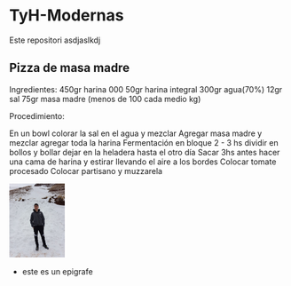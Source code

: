 # TyH-Modernas
Este repositori asdjaslkdj

## Pizza de masa madre

Ingredientes:
450gr harina 000
50gr harina integral
300gr agua(70%)
12gr sal
75gr masa madre (menos de 100 cada medio kg)

Procedimiento:

En un bowl colorar la sal en el agua y mezclar
Agregar masa madre y mezclar
agregar toda la harina
Fermentación en bloque 2 - 3 hs
dividir en bollos y bollar
dejar en la heladera hasta el otro día
Sacar 3hs antes
hacer una cama de harina y estirar llevando el aire a los bordes
Colocar tomate procesado
Colocar partisano y muzzarela



<img src="WhatsApp Image 2020-11-26 at 17.45.40.jpeg" width="100">


- este es un epigrafe









